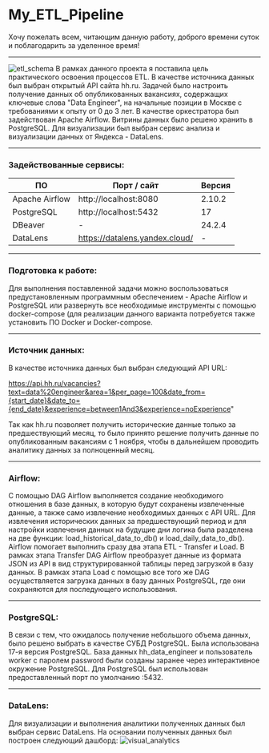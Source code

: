 # My_ETL_Pipeline

Хочу пожелать всем, читающим данную работу, доброго времени суток и поблагодарить за уделенное время!

---
![etl_schema](https://github.com/Alya-DE/My_ETL/blob/main/png/etl_schema.png)
В рамках данного проекта я поставила цель практического освоения процессов ETL. В качестве источника данных был выбран открытый API сайта hh.ru. Задачей было настроить получение данных об опубликованных вакансиях, содержащих ключевые слова "Data Engineer", на начальные позиции в Москве с требованиями к опыту от 0 до 3 лет. В качестве оркестратора был задействован Apache Airflow. Витрины данных было решено хранить в PostgreSQL. Для визуализации был выбран сервис анализа и визуализации данных от Яндекса - DataLens.

---
### Задействованные сервисы:

|       ПО       |           Порт / сайт          |     Версия     |
| -------------- | ------------------------------ | -------------- |
| Apache Airflow |     http://localhost:8080      |    2.10.2      |
| PostgreSQL     |     http://localhost:5432      |      17        |
| DBeaver        |               -                |    24.2.4      |
| DataLens       | https://datalens.yandex.cloud/ |       -        |

---
### Подготовка к работе:

Для выполнения поставленной задачи можно воспользоваться предустановленным программным обеспечением - Apache Airflow и PostgreSQL или развернуть все необходимые инструменты с помощью docker-compose (для реализации данного варианта потребуется также установить ПО Docker и Docker-compose.

---
### Источник данных:
В качестве источника данных был выбран следующий API URL:

https://api.hh.ru/vacancies?text=data%20engineer&area=1&per_page=100&date_from={start_date}&date_to={end_date}&experience=between1And3&experience=noExperience" 

Так как hh.ru позволяет получить исторические данные только за предшествующий месяц, то было принято решение получить данные по опубликованным вакансиям с 1 ноября, чтобы в дальнейшем проводить аналитику данных за полноценный месяц.

---
### Airflow:
С помощью DAG Airflow выполняется создание необходимого отношения в базе данных, в которую будут сохранены извлеченные данные, а также само извлечение необходимых данных с API URL. Для извлечения исторических данных за предшествующий период и для настройки извлечения данных на будущие дни логика была разделена на две функции: load_historical_data_to_db() и load_daily_data_to_db(). Airflow помогает выполнить сразу два этапа ETL - Transfer и Load. В рамках этапа Transfer DAG Airflow преобразует данные из формата JSON из API в вид структурированной таблицы перед загрузкой в базу данных. В рамках этапа Load с помощью все того же DAG осуществляется загрузка данных в базу данных PostgreSQL, где они сохраняются для последующего использования.

---
### PostgreSQL:
В связи с тем, что ожидалось получение небольшого объема данных, было решено выбрать в качестве СУБД PostgreSQL. Была использована 17-я версия PostgreSQL. База данных hh_data_engineer и пользователь worker с паролем password были созданы заранее через интерактивное окружение PostgreSQL. Для PostgreSQL был использован предоставленный порт по умолчанию :5432.

---
### DataLens:
Для визуализации и выполнения аналитики полученных данных был выбран сервис DataLens. На основании полученных данных был построен следующий дашборд:
![visual_analytics](https://github.com/Alya-DE/My_ETL/blob/main/png/visual_analytics.png)
